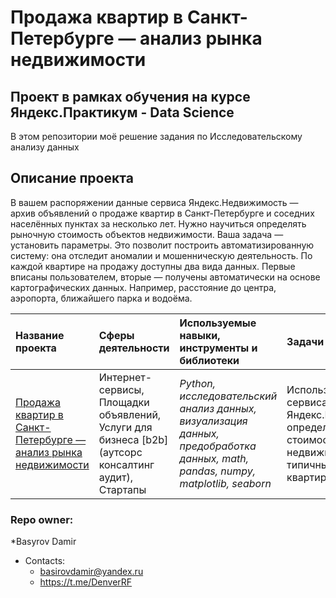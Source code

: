# Продажа квартир в Санкт-Петербурге — анализ рынка недвижимости 
## Проект в рамках обучения на курсе Яндекс.Практикум - Data Science

В этом репозитории моё решение задания по Исследовательскому анализу данных

## Описание проекта
В вашем распоряжении данные сервиса Яндекс.Недвижимость — архив объявлений о продаже квартир 
в Санкт-Петербурге и соседних населённых пунктах за несколько лет. Нужно научиться определять рыночную стоимость объектов недвижимости. 
Ваша задача — установить параметры. Это позволит построить автоматизированную систему: она отследит аномалии и мошенническую деятельность.
По каждой квартире на продажу доступны два вида данных. Первые вписаны пользователем, вторые — получены автоматически на основе картографических данных. 
Например, расстояние до центра, аэропорта, ближайшего парка и водоёма.  

| Название проекта | Сферы деятельности | Используемые навыки, инструменты и библиотеки| Задачи проекта |
| :---------------------- | :---------------------- | :---------------------- |:---------------------- |
| [Продажа квартир в Санкт-Петербурге — анализ рынка недвижимости](real_estate_analysis) | Интернет-сервисы, Площадки объявлений, Услуги для бизнеса [b2b] (аутсорс консалтинг аудит), Стартапы | *Python, исследовательский анализ данных, визуализация данных, предобработка данных, math,  pandas, numpy, matplotlib, seaborn* |Используя данные сервиса Яндекс.Недвижимость, определить рыночную стоимость объектов недвижимости и типичные параметры квартир |


### Repo owner: ###
*Basyrov Damir  
* Contacts:    
   - basirovdamir@yandex.ru  
   - https://t.me/DenverRF

